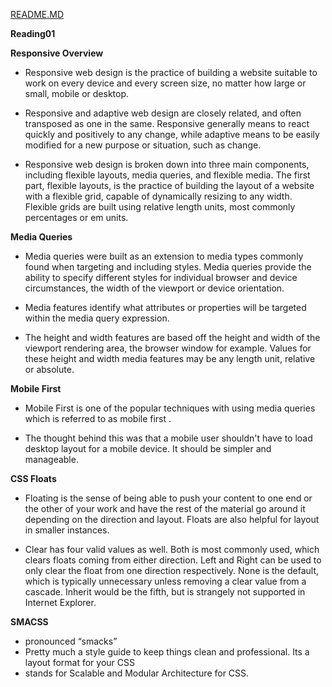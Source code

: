 [README.MD](README.md) 

**Reading01**  


__Responsive Overview__  

- Responsive web design is the practice of building a website suitable to work on every device and every screen size, no matter how large or small, mobile or desktop.  

- Responsive and adaptive web design are closely related, and often transposed as one in the same. Responsive generally means to react quickly and positively to any change, while adaptive means to be easily modified for a new purpose or situation, such as change.  

- Responsive web design is broken down into three main components, including flexible layouts, media queries, and flexible media. The first part, flexible layouts, is the practice of building the layout of a website with a flexible grid, capable of dynamically resizing to any width. Flexible grids are built using relative length units, most commonly percentages or em units.   

__Media Queries__  

- Media queries were built as an extension to media types commonly found when targeting and including styles. Media queries provide the ability to specify different styles for individual browser and device circumstances, the width of the viewport or device orientation.  

-  Media features identify what attributes or properties will be targeted within the media query expression.  

-  The height and width features are based off the height and width of the viewport rendering area, the browser window for example. Values for these height and width media features may be any length unit, relative or absolute. 

__Mobile First__  

- Mobile First is one of the popular techniques with using media queries which is referred to as mobile first . 

- The thought behind this was that a mobile user shouldn't have to load desktop layout for a mobile device. It should be simpler and manageable. 

**CSS Floats**  

- Floating is the sense of being able to push your content to one end or the other of your work and have the rest of the material go around it depending on the direction and layout. Floats are also helpful for layout in smaller instances. 

- Clear has four valid values as well. Both is most commonly used, which clears floats coming from either direction. Left and Right can be used to only clear the float from one direction respectively. None is the default, which is typically unnecessary unless removing a clear value from a cascade. Inherit would be the fifth, but is strangely not supported in Internet Explorer.  

__SMACSS__  

- pronounced “smacks”  
- Pretty much a style guide to keep things clean and professional. Its a layout format for your CSS  
- stands for Scalable and Modular Architecture for CSS.  



